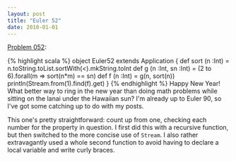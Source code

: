 ```yaml
---
layout: post
title: "Euler 52"
date: 2010-01-01
---
```


[Problem 052]\:

{% highlight scala %}
object Euler52 extends Application {
  def sort (n :Int) = n.toString.toList.sortWith(_<_).mkString.toInt
  def g (n :Int, sn :Int) = (2 to 6).forall(m => sort(n*m) == sn)
  def f (n :Int) = g(n, sort(n))
  println(Stream.from(1).find(f).get)
}
{% endhighlight %}
Happy New Year! What better way to ring in the new year than doing math problems while sitting on the lanai under the Hawaiian sun? I'm already up to Euler 90, so I've got some catching up to do with my posts.

This one's pretty straightforward: count up from one, checking each number for the property in question. I first did this with a recursive function, but then switched to the more concise use of <code>Stream</code>. I also rather extravagantly used a whole second function to avoid having to declare a local variable and write curly braces.


[Problem 052]: http://projecteuler.net/index.php?section=problems&id=52
